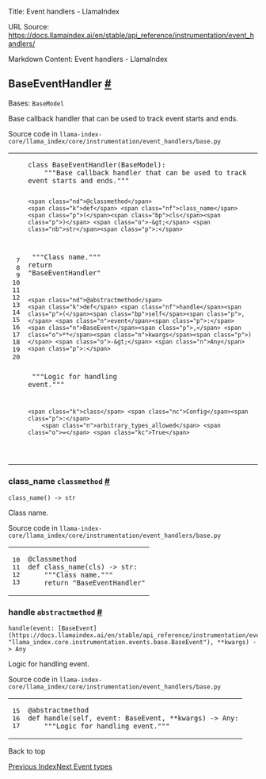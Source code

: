 Title: Event handlers - LlamaIndex

URL Source: https://docs.llamaindex.ai/en/stable/api_reference/instrumentation/event_handlers/

Markdown Content:
Event handlers - LlamaIndex


BaseEventHandler [#](https://docs.llamaindex.ai/en/stable/api_reference/instrumentation/event_handlers/#llama_index.core.instrumentation.event_handlers.base.BaseEventHandler "Permanent link")
-----------------------------------------------------------------------------------------------------------------------------------------------------------------------------------------------

Bases: `BaseModel`

Base callback handler that can be used to track event starts and ends.

Source code in `llama-index-core/llama_index/core/instrumentation/event_handlers/base.py`

<table class="highlighttable"><tbody><tr><td class="linenos"><div class="linenodiv"><pre><span></span><span class="normal"> 7</span>
<span class="normal"> 8</span>
<span class="normal"> 9</span>
<span class="normal">10</span>
<span class="normal">11</span>
<span class="normal">12</span>
<span class="normal">13</span>
<span class="normal">14</span>
<span class="normal">15</span>
<span class="normal">16</span>
<span class="normal">17</span>
<span class="normal">18</span>
<span class="normal">19</span>
<span class="normal">20</span></pre></div></td><td class="code"><div><pre><span></span><code><span class="k">class</span> <span class="nc">BaseEventHandler</span><span class="p">(</span><span class="n">BaseModel</span><span class="p">):</span>
<span class="w">    </span><span class="sd">"""Base callback handler that can be used to track event starts and ends."""</span>

    <span class="nd">@classmethod</span>
    <span class="k">def</span> <span class="nf">class_name</span><span class="p">(</span><span class="bp">cls</span><span class="p">)</span> <span class="o">-&gt;</span> <span class="nb">str</span><span class="p">:</span>
<span class="w">        </span><span class="sd">"""Class name."""</span>
        <span class="k">return</span> <span class="s2">"BaseEventHandler"</span>

    <span class="nd">@abstractmethod</span>
    <span class="k">def</span> <span class="nf">handle</span><span class="p">(</span><span class="bp">self</span><span class="p">,</span> <span class="n">event</span><span class="p">:</span> <span class="n">BaseEvent</span><span class="p">,</span> <span class="o">**</span><span class="n">kwargs</span><span class="p">)</span> <span class="o">-&gt;</span> <span class="n">Any</span><span class="p">:</span>
<span class="w">        </span><span class="sd">"""Logic for handling event."""</span>

    <span class="k">class</span> <span class="nc">Config</span><span class="p">:</span>
        <span class="n">arbitrary_types_allowed</span> <span class="o">=</span> <span class="kc">True</span>
</code></pre></div></td></tr></tbody></table>

### class\_name `classmethod` [#](https://docs.llamaindex.ai/en/stable/api_reference/instrumentation/event_handlers/#llama_index.core.instrumentation.event_handlers.base.BaseEventHandler.class_name "Permanent link")

```
class_name() -> str
```

Class name.

Source code in `llama-index-core/llama_index/core/instrumentation/event_handlers/base.py`

<table class="highlighttable"><tbody><tr><td class="linenos"><div class="linenodiv"><pre><span></span><span class="normal">10</span>
<span class="normal">11</span>
<span class="normal">12</span>
<span class="normal">13</span></pre></div></td><td class="code"><div><pre><span></span><code><span class="nd">@classmethod</span>
<span class="k">def</span> <span class="nf">class_name</span><span class="p">(</span><span class="bp">cls</span><span class="p">)</span> <span class="o">-&gt;</span> <span class="nb">str</span><span class="p">:</span>
<span class="w">    </span><span class="sd">"""Class name."""</span>
    <span class="k">return</span> <span class="s2">"BaseEventHandler"</span>
</code></pre></div></td></tr></tbody></table>

### handle `abstractmethod` [#](https://docs.llamaindex.ai/en/stable/api_reference/instrumentation/event_handlers/#llama_index.core.instrumentation.event_handlers.base.BaseEventHandler.handle "Permanent link")

```
handle(event: [BaseEvent](https://docs.llamaindex.ai/en/stable/api_reference/instrumentation/event_types/#llama_index.core.instrumentation.events.base.BaseEvent "llama_index.core.instrumentation.events.base.BaseEvent"), **kwargs) -> Any
```

Logic for handling event.

Source code in `llama-index-core/llama_index/core/instrumentation/event_handlers/base.py`

<table class="highlighttable"><tbody><tr><td class="linenos"><div class="linenodiv"><pre><span></span><span class="normal">15</span>
<span class="normal">16</span>
<span class="normal">17</span></pre></div></td><td class="code"><div><pre><span></span><code><span class="nd">@abstractmethod</span>
<span class="k">def</span> <span class="nf">handle</span><span class="p">(</span><span class="bp">self</span><span class="p">,</span> <span class="n">event</span><span class="p">:</span> <span class="n">BaseEvent</span><span class="p">,</span> <span class="o">**</span><span class="n">kwargs</span><span class="p">)</span> <span class="o">-&gt;</span> <span class="n">Any</span><span class="p">:</span>
<span class="w">    </span><span class="sd">"""Logic for handling event."""</span>
</code></pre></div></td></tr></tbody></table>

Back to top

[Previous Index](https://docs.llamaindex.ai/en/stable/api_reference/ingestion/)[Next Event types](https://docs.llamaindex.ai/en/stable/api_reference/instrumentation/event_types/)
